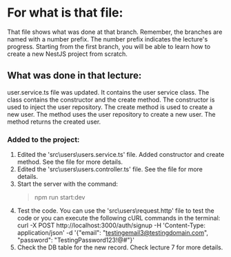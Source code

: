 # For what is that file:  
That file shows what was done at that branch. Remember, the branches are named with a number prefix. The number prefix indicates the lecture's progress. Starting from the first branch, you will be able to learn how to create a new NestJS project from scratch.  

## What was done in that lecture:  
user.service.ts file was updated. It contains the user service class. The class contains the constructor and the create method. The constructor is used to inject the user repository. The create method is used to create a new user. The method uses the user repository to create a new user. The method returns the created user.

### Added to the project:  
1. Edited the 'src\users\users.service.ts' file. Added constructor and create method. See the file for more details.
2. Edited the 'src\users\users.controller.ts' file. See the file for more details.
3. Start the server with the command:
    > npm run start:dev
4. Test the code. You can use the 'src\users\request.http' file to test the code or you can execute the following cURL commands in the terminal:
curl -X POST http://localhost:3000/auth/signup -H 'Content-Type: application/json' -d '{"email": "testingemail3@testingdomain.com", "password": "TestingPassword123!@#"}'
5. Check the DB table for the new record. Check lecture 7 for more details.